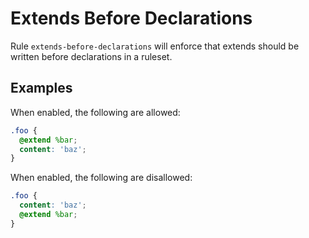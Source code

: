 # Extends Before Declarations

Rule `extends-before-declarations` will enforce that extends should be written before declarations in a ruleset.

## Examples

When enabled, the following are allowed:

```scss
.foo {
  @extend %bar;
  content: 'baz';
}
```

When enabled, the following are disallowed:

```scss
.foo {
  content: 'baz';
  @extend %bar;
}
```
